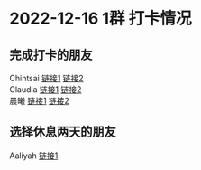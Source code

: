 # 2022-12-16 1群 打卡情况
## 完成打卡的朋友
Chintsai [链接1](http://mmbiz.qpic.cn/mmbiz_jpg/fKBOEML39zrXLzCjnISxCvKcbpZia7DThd4IX2GWRTzabfuL6JiaIiazpQaHjZTDA0EWp7kOdFJsic79qkBQj0iamLw/0) [链接2](http://mmbiz.qpic.cn/mmbiz_jpg/fKBOEML39zrXLzCjnISxCvKcbpZia7DTh1EbPop0rPialb9RoWpluIIXB9cWf9icL0HQyHVDAzfsLLjd3gRe2AoSA/0) <br>Claudia [链接1](http://mmbiz.qpic.cn/mmbiz_jpg/EqM704vBbWBaPqzFsftDLI6kOIX2YjFGC8IuvNRCsenruIH6ice0yEAtFfTsZoTlMOUffcQ7GrU9nzFp6llWxCg/0) [链接2](http://mmbiz.qpic.cn/mmbiz_jpg/EqM704vBbWBaPqzFsftDLI6kOIX2YjFGr9K7gNHPKRicZj8xyRuYyAVFWpicichbYzeTAHlsy0xqMLGorwlSYGcCQ/0) <br>晨曦 [链接1](http://mmbiz.qpic.cn/mmbiz_jpg/4rYayDxu0jVibZtySEOAhA7tnHoA1nZf9niaBicibobggDNbt9yhEUic29qgz0TW3p8ckGcABTgfFhxFTl7icic275IiaA/0) [链接2](http://mmbiz.qpic.cn/mmbiz_jpg/4rYayDxu0jVibZtySEOAhA7tnHoA1nZf98R5QBicpOTvEXuhunYonicHoBcw7NibaPPKI0RiaJ0qTsYPB927Q2txDLw/0) <br>
## 选择休息两天的朋友
Aaliyah [链接1](http://mmbiz.qpic.cn/mmbiz_jpg/aBaDwGIjEcErR0Y4z0icmPC5x2ObbBKkeibCibD6TBtL1FKia31JxTWacvIGg6txGwHI3iasrIXY0U8fzUe5xofp9aQ/0) <br>
